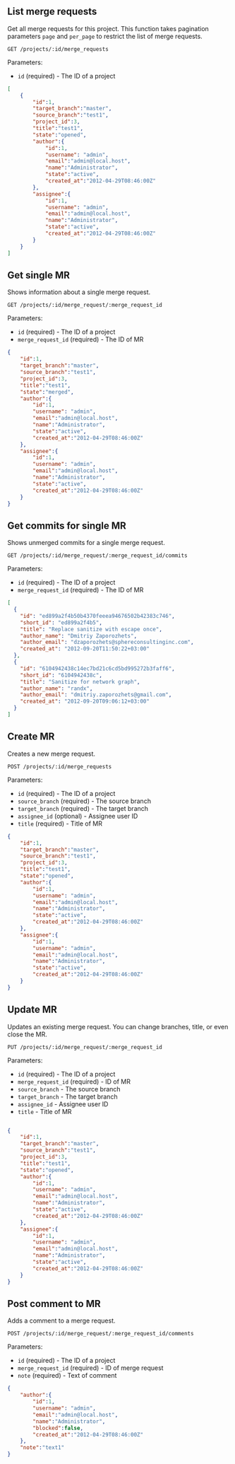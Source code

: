 ## List merge requests

Get all merge requests for this project. This function takes pagination parameters
`page` and `per_page` to restrict the list of merge requests.

```
GET /projects/:id/merge_requests
```

Parameters:

+ `id` (required) - The ID of a project

```json
[
    {
        "id":1,
        "target_branch":"master",
        "source_branch":"test1",
        "project_id":3,
        "title":"test1",
        "state":"opened",
        "author":{
            "id":1,
            "username": "admin",
            "email":"admin@local.host",
            "name":"Administrator",
            "state":"active",
            "created_at":"2012-04-29T08:46:00Z"
        },
        "assignee":{
            "id":1,
            "username": "admin",
            "email":"admin@local.host",
            "name":"Administrator",
            "state":"active",
            "created_at":"2012-04-29T08:46:00Z"
        }
    }
]
```


## Get single MR

Shows information about a single merge request.

```
GET /projects/:id/merge_request/:merge_request_id
```

Parameters:

+ `id` (required) - The ID of a project
+ `merge_request_id` (required) - The ID of MR

```json
{
    "id":1,
    "target_branch":"master",
    "source_branch":"test1",
    "project_id":3,
    "title":"test1",
    "state":"merged",
    "author":{
        "id":1,
        "username": "admin",
        "email":"admin@local.host",
        "name":"Administrator",
        "state":"active",
        "created_at":"2012-04-29T08:46:00Z"
    },
    "assignee":{
        "id":1,
        "username": "admin",
        "email":"admin@local.host",
        "name":"Administrator",
        "state":"active",
        "created_at":"2012-04-29T08:46:00Z"
    }
}
```


## Get commits for single MR

Shows unmerged commits for a single merge request.

```
GET /projects/:id/merge_request/:merge_request_id/commits
```

Parameters:

+ `id` (required) - The ID of a project
+ `merge_request_id` (required) - The ID of MR

```json
[
  {
    "id": "ed899a2f4b50b4370feeea94676502b42383c746",
    "short_id": "ed899a2f4b5",
    "title": "Replace sanitize with escape once",
    "author_name": "Dmitriy Zaporozhets",
    "author_email": "dzaporozhets@sphereconsultinginc.com",
    "created_at": "2012-09-20T11:50:22+03:00"
  },
  {
    "id": "6104942438c14ec7bd21c6cd5bd995272b3faff6",
    "short_id": "6104942438c",
    "title": "Sanitize for network graph",
    "author_name": "randx",
    "author_email": "dmitriy.zaporozhets@gmail.com",
    "created_at": "2012-09-20T09:06:12+03:00"
  }
]
```


## Create MR

Creates a new merge request.

```
POST /projects/:id/merge_requests
```

Parameters:

+ `id` (required) - The ID of a project
+ `source_branch` (required) - The source branch
+ `target_branch` (required) - The target branch
+ `assignee_id` (optional)   - Assignee user ID
+ `title` (required)         - Title of MR

```json
{
    "id":1,
    "target_branch":"master",
    "source_branch":"test1",
    "project_id":3,
    "title":"test1",
    "state":"opened",
    "author":{
        "id":1,
        "username": "admin",
        "email":"admin@local.host",
        "name":"Administrator",
        "state":"active",
        "created_at":"2012-04-29T08:46:00Z"
    },
    "assignee":{
        "id":1,
        "username": "admin",
        "email":"admin@local.host",
        "name":"Administrator",
        "state":"active",
        "created_at":"2012-04-29T08:46:00Z"
    }
}
```


## Update MR

Updates an existing merge request. You can change branches, title, or even close the MR.

```
PUT /projects/:id/merge_request/:merge_request_id
```

Parameters:

+ `id` (required)               - The ID of a project
+ `merge_request_id` (required) - ID of MR
+ `source_branch`               - The source branch
+ `target_branch`               - The target branch
+ `assignee_id`                 - Assignee user ID
+ `title`                       - Title of MR

```json

{
    "id":1,
    "target_branch":"master",
    "source_branch":"test1",
    "project_id":3,
    "title":"test1",
    "state":"opened",
    "author":{
        "id":1,
        "username": "admin",
        "email":"admin@local.host",
        "name":"Administrator",
        "state":"active",
        "created_at":"2012-04-29T08:46:00Z"
    },
    "assignee":{
        "id":1,
        "username": "admin",
        "email":"admin@local.host",
        "name":"Administrator",
        "state":"active",
        "created_at":"2012-04-29T08:46:00Z"
    }
}
```


## Post comment to MR

Adds a comment to a merge request.

```
POST /projects/:id/merge_request/:merge_request_id/comments
```

Parameters:

+ `id` (required) - The ID of a project
+ `merge_request_id` (required) - ID of merge request
+ `note` (required) - Text of comment


```json
{
    "author":{
        "id":1,
        "username": "admin",
        "email":"admin@local.host",
        "name":"Administrator",
        "blocked":false,
        "created_at":"2012-04-29T08:46:00Z"
    },
    "note":"text1"
}
```

